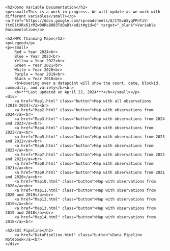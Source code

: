 
<div class="container">

    <h2>Domo Variable Documentation</h2>
    <p><small>This is a work in progress. We will update as we work with different variables</small></p>
    <a href="https://docs.google.com/spreadsheets/d/1TEvW5yqPPnTzV-YtmE1tXRx61rM2w0HRaB003TdOaDY/edit#gid=0" target="_blank">Variable Documentation</a>
    
    <h2>MPC Thinning Maps</h2>
    <p>Legend</p>
    <p><small>
        Red = Year 2024<br>
        Blue = Year 2023<br>
        Yellow = Year 2022<br>
        Green = Year 2021<br>
        White = Year 2020<br>
        Purple = Year 2019<br>
        Black = Year 2018<br>
        <b>Hovering over a datapoint will show the count, date, blockid, commodity, and variety</b><br>
        <b>***Last updated on April 22, 2024***</b></small></p>
    <div>
        <a href="Map1.html" class="button">Map with all observations (2018-2024)</a><br>
        <a href="Map2.html" class="button">Map with observations from 2024</a><br>
        <a href="Map3.html" class="button">Map with observations from 2024 and 2023</a><br>
        <a href="Map4.html" class="button">Map with observations from 2023</a><br>
        <a href="Map5.html" class="button">Map with observations from 2023 and 2022</a><br>
        <a href="Map6.html" class="button">Map with observations from 2022</a><br>
        <a href="Map7.html" class="button">Map with observations from 2022 and 2021</a><br>
        <a href="Map8.html" class="button">Map with observations from 2021</a><br>
        <a href="Map9.html" class="button">Map with observations from 2021 and 2020</a><br>
        <a href="Map10.html" class="button">Map with observations from 2020</a><br>
        <a href="Map11.html" class="button">Map with observations from 2020 and 2019</a><br>
        <a href="Map12.html" class="button">Map with observations from 2019</a><br>
        <a href="Map13.html" class="button">Map with observations from 2019 and 2018</a><br>
        <a href="Map14.html" class="button">Map with observations from 2018</a><br>

    <h2>SOI Pipeline</h2>
        <a href="DataPipeline.html" class="button">Data Pipeline Notebook</a><br>
    </div>
    
</div>


